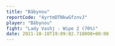 ```yaml
---
title: "Bãbynou"
reportCode: "4yrtmDTNkwGfznvJ"
player: "Bãbynou"
fight: "Lady Vashj - Wipe 2 (70%)"
date: 2021-10-10T19:09:02.718000+00:00
---
```

